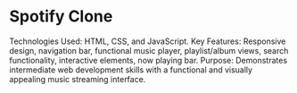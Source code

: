# Spotify Clone
 Technologies Used: HTML, CSS, and JavaScript. Key Features: Responsive design, navigation bar, functional music player, playlist/album views, search functionality, interactive elements, now playing bar. Purpose: Demonstrates intermediate web development skills with a functional and visually appealing music streaming interface.

